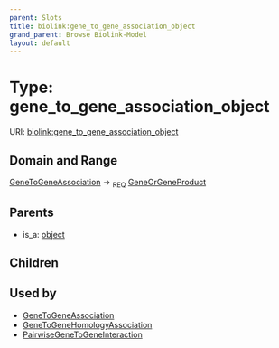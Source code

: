 ```yaml
---
parent: Slots
title: biolink:gene_to_gene_association_object
grand_parent: Browse Biolink-Model
layout: default
---
```


# Type: gene_to_gene_association_object




URI: [biolink:gene_to_gene_association_object](https://w3id.org/biolink/vocab/gene_to_gene_association_object)

## Domain and Range

[GeneToGeneAssociation](GeneToGeneAssociation.md) ->  <sub>REQ</sub> [GeneOrGeneProduct](GeneOrGeneProduct.md)

## Parents

 *  is_a: [object](object.md)

## Children


## Used by

 * [GeneToGeneAssociation](GeneToGeneAssociation.md)
 * [GeneToGeneHomologyAssociation](GeneToGeneHomologyAssociation.md)
 * [PairwiseGeneToGeneInteraction](PairwiseGeneToGeneInteraction.md)
